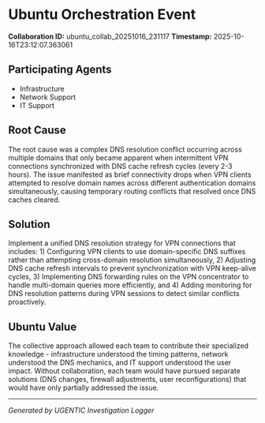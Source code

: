 # Ubuntu Orchestration Event

**Collaboration ID:** ubuntu_collab_20251016_231117
**Timestamp:** 2025-10-16T23:12:07.363061

## Participating Agents

- Infrastructure
- Network Support
- IT Support

## Root Cause

The root cause was a complex DNS resolution conflict occurring across multiple domains that only became apparent when intermittent VPN connections synchronized with DNS cache refresh cycles (every 2-3 hours). The issue manifested as brief connectivity drops when VPN clients attempted to resolve domain names across different authentication domains simultaneously, causing temporary routing conflicts that resolved once DNS caches cleared.

## Solution

Implement a unified DNS resolution strategy for VPN connections that includes: 1) Configuring VPN clients to use domain-specific DNS suffixes rather than attempting cross-domain resolution simultaneously, 2) Adjusting DNS cache refresh intervals to prevent synchronization with VPN keep-alive cycles, 3) Implementing DNS forwarding rules on the VPN concentrator to handle multi-domain queries more efficiently, and 4) Adding monitoring for DNS resolution patterns during VPN sessions to detect similar conflicts proactively.

## Ubuntu Value

The collective approach allowed each team to contribute their specialized knowledge - infrastructure understood the timing patterns, network understood the DNS mechanics, and IT support understood the user impact. Without collaboration, each team would have pursued separate solutions (DNS changes, firewall adjustments, user reconfigurations) that would have only partially addressed the issue.

---
*Generated by UGENTIC Investigation Logger*
